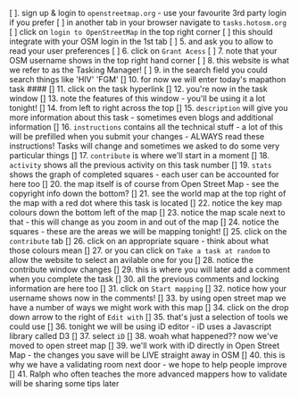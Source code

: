 [ ]. sign up & login to `openstreetmap.org` - use your favourite 3rd party login if you prefer
[ ] in another tab in your browser navigate to `tasks.hotosm.org`
[ ] click on `login to OpenStreetMap` in the top right corner
[ ] this should integrate with your OSM login in the 1st tab
[ ] 5. and ask you to allow to read your user preferences
[ ] 6. click on `Grant Acess`
[ ] 7. note that your OSM username shows in the top right hand corner
[ ] 8. this website is what we refer to as the Tasking Manager!
[ ] 9. in the search field you could search things like 'HIV' 'FGM'
[] 10. for now we will enter today's mapathon task ####
[] 11. click on the task hyperlink
[] 12. you're now in the task window
[] 13. note the features of this window - you'll be using it a lot tonight!
[] 14. from left to right across the top
[] 15. `description` will give you more information about this task - sometimes even blogs and additional information
[] 16. `instructions` contains all the technical stuff - a lot of this will be prefilled when you submit your changes - ALWAYS read these instructions! Tasks will change and sometimes we asked to do some very particular things
[] 17. `contribute` is where we'll start in a moment
[] 18. `activity` shows all the previous activity on this task number
[] 19. `stats` shows the graph of completed squares - each user can be accounted for here too
[] 20. the map itself is of course from Open Street Map - see the copyright info down the bottom?
[] 21. see the world map at the top right of the map with a red dot where this task is located
[] 22. notice the key map colours down the bottom left of the map
[] 23. notice the map scale next to that - this will change as you zoom in and out of the map
[] 24. notice the squares - these are the areas we will be mapping tonight!
[] 25. click on the `contribute` tab
[] 26. click on an appropriate square - think about what those colours mean
[] 27. or you can click on `Take a task at random` to allow the website to select an avilable one for you
[] 28. notice the contribute window changes
[] 29. this is where you will later add a comment when you complete the task
[] 30. all the previous comments and locking information are here too
[] 31. click on `Start mapping`
[] 32. notice how your username shows now in the comments!
[] 33. by using open street map we have a number of ways we might work with this map
[] 34. click on the drop down arrow to the right of `Edit with`
[] 35. that's just a selection of tools we could use
[] 36. tonight we will be using iD editor - iD uses a Javascript library called D3
[] 37. select `iD`
[] 38. woah what happened?? now we've moved to open street map
[] 39. we'll work with iD directly in Open Street Map - the changes you save will be LIVE straight away in OSM
[] 40. this is why we have a validating room next door - we hope to help people improve
[] 41. Ralph who often teaches the more advanced mappers how to validate will be sharing some tips later


